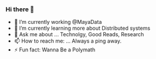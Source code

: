 ### Hi there 👋

- 🔭 I’m currently working @MayaData
- 🌱 I’m currently learning more about Distributed systems
- 💬 Ask me about ...
  Technolgy, Good Reads, Research
- 📫 How to reach me: ...
  Always a ping away.
- ⚡ Fun fact: Wanna Be a Polymath
